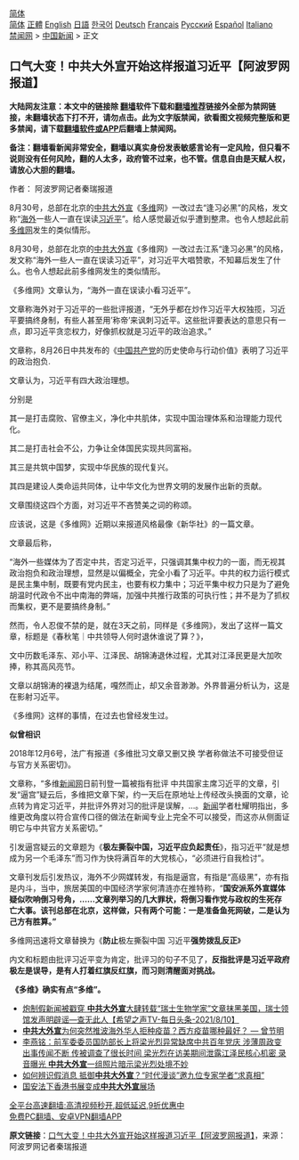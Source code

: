  <!-- 面包屑导航 --> <div class="breadcrumb"><!-- GTranslate: https://gtranslate.io/ -->  <div class="switcher notranslate">  <div class="selected">  <a href="#" onclick="return false;"> 简体</a>  </div>  <div class="option">  <a href="https://www.bannedbook.org" onclick="doGTranslate('zh-CN|zh-CN');jQuery('div.switcher div.selected a').html(jQuery(this).html());return false;" title="简体中文" class="nturl selected"> 简体</a>  <a href="https://www.bannedbook.org/zh-tw/" onclick="doGTranslate('zh-CN|zh-TW');jQuery('div.switcher div.selected a').html(jQuery(this).html());return false;" title="繁體中文" class="nturl"> 正體</a>  <a href="https://www.bannedbook.org/en/" onclick="doGTranslate('zh-CN|en');jQuery('div.switcher div.selected a').html(jQuery(this).html());return false;" title="English" class="nturl"> English</a>  <a href="https://www.bannedbook.org/ja/" onclick="doGTranslate('zh-CN|ja');jQuery('div.switcher div.selected a').html(jQuery(this).html());return false;" title="日本語" class="nturl"> 日語</a>  <a href="https://www.bannedbook.org/ko/" onclick="doGTranslate('zh-CN|ko');jQuery('div.switcher div.selected a').html(jQuery(this).html());return false;" title="한국어" class="nturl"> 한국어</a>  <a href="https://www.bannedbook.org/de/" onclick="doGTranslate('zh-CN|de');jQuery('div.switcher div.selected a').html(jQuery(this).html());return false;" title="Deutsch" class="nturl"> Deutsch</a>  <a href="https://www.bannedbook.org/fr/" onclick="doGTranslate('zh-CN|fr');jQuery('div.switcher div.selected a').html(jQuery(this).html());return false;" title="Français" class="nturl"> Français</a>  <a href="https://www.bannedbook.org/ru/" onclick="doGTranslate('zh-CN|ru');jQuery('div.switcher div.selected a').html(jQuery(this).html());return false;" title="Русский" class="nturl"> Русский</a>  <a href="https://www.bannedbook.org/es/" onclick="doGTranslate('zh-CN|es');jQuery('div.switcher div.selected a').html(jQuery(this).html());return false;" title="Español" class="nturl"> Español</a>  <a href="https://www.bannedbook.org/it/" onclick="doGTranslate('zh-CN|it');jQuery('div.switcher div.selected a').html(jQuery(this).html());return false;" title="Italiano" class="nturl"> Italiano</a>  </div>  </div>      <div class='breadcrumb-sub'><!-- Breadcrumb NavXT 6.3.0 --> <a href="https://www.bannedbook.org/" class="home">禁闻网</a> &gt; <a href="https://www.bannedbook.org/bnews/cnnews/" class="category">中国新闻</a> &gt; 正文</div></div><h2>口气大变！中共大外宣开始这样报道习近平【阿波罗网报道】</h2> <p class="notice"><b>大陆网友注意：本文中的链接除 <a href="https://github.com/bannedbook/fanqiang" >翻墙</a>软件下载和<a href="https://github.com/killgcd/justmysocks/blob/master/README.md">翻墙推荐</a>链接外全部为禁网链接，未翻墙状态下打不开，请勿点击。此为文字版禁闻，欲看图文视频完整版和更多禁闻，请下载<a href="https://github.com/bannedbook/fanqiang">翻墙软件或APP</a>后翻墙上禁闻网。</p><p>备注：翻墙看新闻非常安全，翻墙以真实身份发表敏感言论有一定风险，但只看不说则没有任何风险，翻的人太多，政府管不过来，也不管。信息自由是天赋人权，请放心大胆的翻墙。</b></p>  <div class="entry"> <p>作者： 阿波罗网记者秦瑞报道</p> <p id="summary">8月30号，总部在北京的<a href="https://www.bannedbook.org/bnews/tag/%e4%b8%ad%e5%85%b1/" class="st_tag internal_tag" rel="tag" title="标签 中共 下的日志">中共</a><a href="https://www.bannedbook.org/bnews/tag/%E5%A4%A7%E5%A4%96%E5%AE%A3/" class="st_tag internal_tag" rel="tag" title="标签 大外宣 下的日志">大外宣</a>《<a href="https://www.bannedbook.org/bnews/tag/%e5%a4%9a%e7%bb%b4/" class="st_tag internal_tag" rel="tag" title="标签 多维 下的日志">多维</a>网》一改过去“逢习必黑”的风格，发文称“<a href="https://www.bannedbook.org/bnews/tag/%E6%B5%B7%E5%A4%96/" class="st_tag internal_tag" rel="tag" title="标签 海外 下的日志">海外</a>一些人一直在误读<a href="https://www.bannedbook.org/bnews/tag/%e4%b9%a0%e8%bf%91%e5%b9%b3/" class="st_tag internal_tag" rel="tag" title="标签 习近平 下的日志">习近平</a>”。给人感觉最近似乎遭到整肃。也令人想起此前<a href="https://www.bannedbook.org/bnews/tag/%e5%a4%9a%e7%bb%b4%e7%bd%91/" class="st_tag internal_tag" rel="tag" title="标签 多维网 下的日志">多维网</a>发生的类似情形。</p> <p>8月30号，总部在北京的<a href="https://www.bannedbook.org/bnews/tag/%E4%B8%AD%E5%85%B1%E5%A4%A7%E5%A4%96%E5%AE%A3/" class="st_tag internal_tag" rel="tag" title="标签 中共大外宣 下的日志">中共大外宣</a>《多维网》一改过去江系“逢习必黑”的风格，发文称“海外一些人一直在误读习近平”，对习近平大唱赞歌，不知幕后发生了什么。也令人想起此前多维网发生的类似情形。</p> <p>《多维网》文章认为，“海外一直在误读小看习近平”。</p> <p>文章称海外对于习近平的一些批评报道，“无外乎都在炒作习近平大权独揽，习近平要搞终身制，有些人甚至用&#8217;称帝&#8217;来讽刺习近平。这些批评要表达的意思只有一点，即习近平贪恋权力，好像抓权就是习近平的政治追求。”</p> <p>文章称，8月26日中共发布的《<span class='wp_keywordlink_affiliate'><a href="https://www.bannedbook.org/" title="中国" target="_blank">中国</a></span><a href="https://www.bannedbook.org/bnews/tag/%e5%85%b1%e4%ba%a7%e5%85%9a/" class="st_tag internal_tag" rel="tag" title="标签 共产党 下的日志">共产党</a>的历史使命与行动价值》表明了习近平的政治抱负.</p> <p>文章认为，习近平有四大政治理想。</p>  <p>分别是</p> <p>其一是打击腐败、官僚主义，净化中共肌体，实现中国治理体系和治理能力现代化。</p> <p>其二是打击社会不公，力争让全体国民实现共同富裕。</p> <p>其三是共筑中国梦，实现中华民族的现代复兴。</p> <p>其四是建设人类命运共同体，让中华文化为世界文明的发展作出新的贡献。</p> <p>文章围绕这四个方面，对习近平不吝赞美之词的称颂。</p> <p>应该说，这是《多维网》近期以来报道风格最像《新华社》的一篇文章。</p>  <p>文章最后称，</p> <p>“海外一些媒体为了否定中共，否定习近平，只强调其集中权力的一面，而无视其政治抱负和政治理想，显然是以偏概全，完全小看了习近平。中共的权力运行模式是民主集中制，既要有党内民主，也要有权力集中；习近平集中权力只是为了避免胡温时代政令不出中南海的弊端，加强中共推行政策的可执行性；并不是为了抓权而集权，更不是要搞终身制。”</p> <p>然而，令人忍俊不禁的是，就在3天之前，同样是《多维网》，发出了这样一篇文章，标题是《春秋笔｜中共领导人何时退休谁说了算？》，</p> <p>文中历数毛泽东、邓小平、江泽民、胡锦涛退休过程，尤其对江泽民更是大加吹捧，称其高风亮节。</p> <p>文章以胡锦涛的裸退为结尾，嘎然而止，却又余音渺渺。外界普遍分析认为，这是在影射习近平。</p> <p>《多维网》这样的事情，在过去也曾经发生过。</p> <p><strong>似曾相识</strong></p>  <p><strong></strong></p> <p>2018年12月6号，法广有报道《多维批习文章又删又换 学者称做法不可接受但证与官方关系密切》。</p> <p>文章称，“多维<span class='wp_keywordlink_affiliate'><a href="https://www.bannedbook.org/" title="新闻网">新闻网</a></span>日前刊登一篇被指有批评 中共国家主席习近平的文章，引发“逼宫”疑云后，多维把文章下架，约一天后在原地址上传经改头换面的文章，论点转为肯定习近平，并批评外界对习的批评是误解，&#8230;。<span class='wp_keywordlink_affiliate'><a href="https://www.bannedbook.org/" title="新闻">新闻</a></span>学者杜耀明指出，多维更改角度以符合宣传口径的做法在新闻专业上完全不可以接受，而这亦从侧面证明它与中共官方关系密切。”</p> <p>引发逼宫疑云的文章题为《<strong>极左撕裂中国，习近平应负起责任</strong>》，指习近平“就是想成为另一个毛泽东”而习作为快将满百年的大党核心，“必须进行自我检讨”。</p> <p>文章刊发后引发热议，海外不少网媒转发，有指是逼宫，有指是“高级黑”，亦有指是内斗，当中，旅居美国的中国经济学家何清涟亦在推特称，“<strong>国安派系外宣媒体疑似吹响倒习号角，……文章列举习的几大罪状，将倒习看作党与政权的生死存亡大事。该刊总部在北京，这样做，只有两个可能：一是准备鱼死网破，二是认为己方有胜算。”</strong></p> <p>多维网迅速将文章替换为《<strong>防止</strong>极左撕裂中国 习近平<strong>强势拨乱反正</strong>》</p> <p>内文和标题由批评习近平变为肯定，批评习的句子不见了，<strong>反指批评是习近平政府极左是误导，是有人打着红旗反红旗，而习则清醒面对挑战。</strong></p>  <p><b>&nbsp;《多维》确实有点“多维”。</b></p> <ul class='op-related-articles' title='相关阅读'> <li><a href='https://www.bannedbook.org/bnews/comments/20210811/1604111.html' target='_blank'>炮制假新闻被戳穿 <b>中共大外宣</b>大肆转载“瑞士生物学家”文章抹黑美国，瑞士领馆发声明辟谣—查无此人【希望之声TV-每日头条-2021/8/10】</a></li> <li><a href='https://www.bannedbook.org/bnews/comments/20210808/1602472.html' target='_blank'><b>中共大外宣</b>为何突然推波海外华人拒种疫苗？西方疫苗哪种最好？ — 曾节明</a></li> <li><a href='https://www.bannedbook.org/bnews/comments/20210715/1587659.html' target='_blank'>李燕铭：前军委委员国防部长上将梁光烈异常缺席中共百年党庆 涉薄周政变 出事传闻不断 传被调查了很长时间 梁光烈在访美期间泄露江泽民核心机密 录音曝光 <b>中共大外宣</b>一组照片暗示梁光烈处境不妙</a></li> <li><a href='https://www.bannedbook.org/bnews/comments/20210715/1587186.html' target='_blank'>如何辨识假消息 抵御<b>中共大外宣</b>？“时代漫谈”邀九位专家学者“求真相”</a></li> <li><a href='https://www.bannedbook.org/bnews/ssgc/20210714/1587043.html' target='_blank'>国安法下香港书展变成<b>中共大外宣</b>展场</a></li> </ul> <p class="texttj"> <a href="https://github.com/bannedbook/fanqiang/wiki/V2ray%E6%9C%BA%E5%9C%BA" target="_blank">全平台高速翻墙:高清视频秒开,超低延迟,9折优惠中</a><br/> <a href="https://github.com/bannedbook/fanqiang/wiki/%E7%A6%81%E9%97%BB%E7%BD%91%E5%AE%89%E5%8D%93%E7%BF%BB%E5%A2%99%E6%96%B0%E9%97%BBAPP" target="_blank">免费PC翻墙、安卓VPN翻墙APP</a></p><p> <b>原文链接</b>：<a class="src_link" href="https://www.aboluowang.com/2021/0830/1640091.html" target="_blank">口气大变！中共大外宣开始这样报道习近平【阿波罗网报道】</a>，来源：阿波罗网记者秦瑞报道 </p><a name='sharetosocial'></a>  <div style="margin-bottom:5px;padding-bottom:5px;clear:both"> <div id="archive-pix-1" class="banner-ads"> <!-- AuctionX Display platform tag START --> <div id="26318x728x90x621x_ADSLOT2" clicktrack="%%CLICK_URL_ESC%%"></div> <!-- AuctionX Display platform tag END --> </div> <div id="archive-pix-2" class="banner-ads"> <!-- AuctionX Display platform tag START --> <div id="26315x300x250x621x_ADSLOT2" clicktrack="%%CLICK_URL_ESC%%"></div> <!-- AuctionX Display platform tag END --> </div> </div>  <div id="archive-pix-1" class="banner-ads"> <!-- AuctionX Display platform tag START --> <div id="26318x728x90x621x_ADSLOT3" clicktrack="%%CLICK_URL_ESC%%"></div> <!-- AuctionX Display platform tag END --> </div> </div><!--END ENTRY--> 